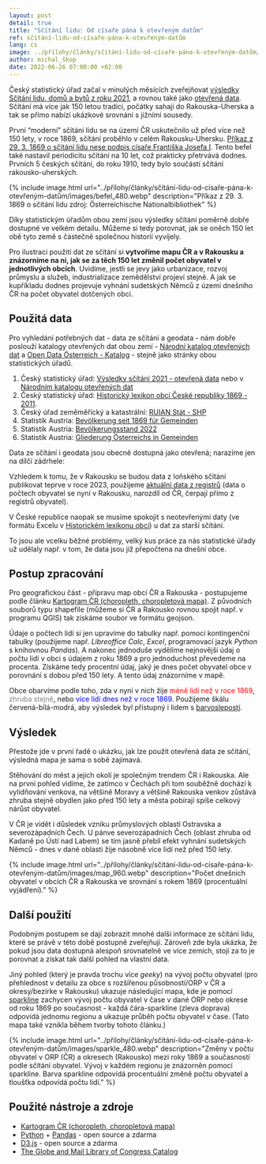 ```yaml
---
layout: post
detail: true
title: "Sčítání lidu: Od císaře pána k otevřeným datům"
ref: sčítání-lidu-od-císaře-pána-k-otevřeným-datům
lang: cs
image: ../přílohy/články/sčítání-lidu-od-císaře-pána-k-otevřeným-datům/images/main.webp
author: michal_škop
date: 2022-06-26 07:00:00 +02:00
---
```

Český statistický úřad začal v minulých měsících zveřejňovat [výsledky Sčítání lidu, domů a bytů z roku 2021][link_csu_scitani], a rovnou také jako [otevřená data][link_nkod_scitani]. Sčítání má více jak 150 letou tradici, počátky sahají do Rakouska-Uherska a tak se přímo nabízí ukázkové srovnání s jižními sousedy.

<!--more-->
První “moderní” sčítání lidu se na území ČR uskutečnilo už před více než 150 lety, v roce 1869, sčítání proběhlo v celém Rakousku-Uhersku. [Příkaz z 29. 3. 1869 o sčítání lidu nese podpis císaře Františka Josefa I][link_befel]. Tento befel také nastavil periodicitu sčítání na 10 let, což prakticky přetrvává dodnes. Prvních 5 českých sčítání, do roku 1910, tedy bylo součástí sčítání rakousko-uherských.

{% include image.html url="../přílohy/články/sčítání-lidu-od-císaře-pána-k-otevřeným-datům/images/befel_480.webp" description="Příkaz z 29. 3. 1869 o sčítání lidu zdroj: Österreichische Nationalbibliothek" %}

Díky statistickým úřadům obou zemí jsou výsledky sčítání poměrně dobře dostupné ve velkém detailu. Můžeme si tedy porovnat, jak se oněch 150 let obě tyto země s částečně společnou historií vyvíjely. 

Pro ilustraci použití dat ze sčítání si **vytvoříme mapu ČR a v Rakousku a znázorníme na ni, jak se za těch 150 let změnil počet obyvatel v jednotlivých obcích**. Uvidíme, jestli se jevy jako urbanizace, rozvoj průmyslu a služeb, industrializace zemědělství projeví stejně. A jak se kupříkladu dodnes projevuje vyhnání sudetských Němců z území dnešního ČR na počet obyvatel dotčených obcí.

## Použitá data
Pro vyhledání potřebných dat - data ze sčítání a geodata - nám dobře poslouží katalogy otevřených dat obou zemí - [Národní katalog otevřených dat][link_nkod] a [Open Data Österreich - Katalog][link_odo] - stejně jako stránky obou statistických úřadů.

1. Český statistický úřad: [Výsledky sčítání 2021 - otevřená data][link_csu_scitani_od] nebo v [Národním katalogu otevřených dat][link_nkod_scitani]
2. Český statistický úřad: [Historický lexikon obcí České republiky 1869 - 2011][link_csu_lexikon].
3. Český úřad zeměměřický a katastrální: [RUIAN Stát - SHP][link_nkod_ruian]
4. Statistik Austria: [Bevölkerung seit 1869 für Gemeinden][link_odo_population]
5. Statistik Austria: [Bevölkerungsstand 2022][link_odo_population_2022] 
6. Statistik Austria: [Gliederung Österreichs in Gemeinden][link_odo_maps]

Data ze sčítání i geodata jsou obecně dostupná jako otevřená; narazíme jen na dílčí zádrhele: 

Vzhledem k tomu, že v Rakousku se budou data z loňského sčítání publikovat teprve v roce 2023, použijeme [aktuální data z registrů][link_odo_population_2022] (data o počtech obyvatel se nyní v Rakousku, narozdíl od ČR, čerpají přímo z registrů obyvatel).

V České republice naopak se musíme spokojit s neotevřenými daty (ve formátu Excelu v [Historickém lexikonu obcí][link_csu_lexikon]) u dat za starší sčítání.

To jsou ale vcelku běžné problémy, velký kus práce za nás statistické úřady už udělaly např. v tom, že data jsou již přepočtena na dnešní obce.

## Postup zpracování
Pro geografickou část - přípravu map obcí ČR a Rakouska - postupujeme podle článku [Kartogram ČR (choropleth, choropletová mapa)][link_kartogram]. Z původních souborů typu shapefile (můžeme si ČR a Rakousko rovnou spojit např. v programu QGIS) tak získáme soubor ve formátu geojson.

Údaje o počtech lidí si jen upravíme do tabulky např. pomocí kontingenční tabulky (použijeme např. _Libreoffice Calc_, _Excel_, programovací jazyk _Python_ s knihovnou _Pandas_). A nakonec jednoduše vydělíme nejnovější údaj o počtu lidí v obci s údajem z roku 1869 a pro jednoduchost převedeme na procenta. Získáme tedy procentní údaj, jaký je dnes počet obyvatel obce v porovnání s dobou před 150 lety. A tento údaj znázorníme v mapě.

Obce obarvíme podle toho, zda v nyní v nich žije <span style="color:red">méně lidí než v roce 1869</span>, <span style="color:gray">zhruba stejně</span>, nebo <span style="color:blue">více lidí dnes než v roce 1869</span>. Použijeme škálu červená-bílá-modrá, aby výsledek byl přístupný i lidem s [barvoslepostí][link_barvoslepost].

## Výsledek
Přestože jde v první řadě o ukázku, jak lze použít otevřená data ze sčítání, výsledná mapa je sama o sobě zajímavá. 

Stěhování do měst a jejich okolí je společným trendem ČR i Rakouska. Ale na první pohled vidíme, že zatímco v Čechách při tom souběžně dochází k vylidňování venkova, na většině Moravy a většině Rakouska venkov zůstává zhruba stejně obydlen jako před 150 lety a města pobírají spíše celkový nárůst obyvatel.

V ČR je vidět i důsledek vzniku průmyslových oblastí Ostravska a severozápadních Čech. U pánve severozápadních Čech (oblast zhruba od Kadaně po Ústí nad Labem) se tím jasně přebil efekt vyhnání sudetských Němců - dnes v dané oblasti žije násobně více lidí než před 150 lety.

{% include image.html url="../přílohy/články/sčítání-lidu-od-císaře-pána-k-otevřeným-datům/images/map_960.webp" description="Počet dnešních obyvatel v obcích ČR a Rakouska ve srovnání s rokem 1869 (procentuální vyjádření)." %}

## Další použití
Podobným postupem se dají zobrazit mnohé další informace ze sčítání lidu, které se právě v této době postupně zveřejňují. Zároveň zde byla ukázka, že pokud jsou data dostupná alespoň srovnatelně ve více zemích, stojí za to je porovnat a získat tak další pohled na vlastní data.

Jiný pohled (který je pravda trochu více _geeky_) na vývoj počtu obyvatel (pro přehlednost v detailu za obce s rozšířenou působností/ORP v ČR a okresy/bezirke v Rakousku) ukazuje následující mapa, kde je pomocí [sparkline][link_sparkline] zachycen vývoj počtu obyvatel v čase v dané ORP nebo okrese od roku 1869 po současnost - každá čára-sparkline (zleva doprava) odpovídá jednomu regionu a ukazuje průběh počtu obyvatel v čase. (Tato mapa také vznikla během tvorby tohoto článku.)

{% include image.html url="../přílohy/články/sčítání-lidu-od-císaře-pána-k-otevřeným-datům/images/sparkle_480.webp" description="Změny v počtu obyvatel v ORP (ČR) a okresech (Rakousko) mezi roky 1869 a současností podle sčítání obyvatel. Vývoj v každém regionu je znázorněn pomocí sparkline. Barva sparkline odpovídá procentuální změně počtu obyvatel a tloušťka odpovídá počtu lidí." %}

## Použité nástroje a zdroje
- [Kartogram ČR (choropleth, choropletová mapa)][link_kartogram]
- [Python][link_python] + [Pandas][link_pandas] - open source a zdarma
- [D3.js][link_d3js] - open source a zdarma
- [The Globe and Mail Library of Congress Catalog][link_congress]



[link_kartogram]: /články/kartogram-choropleth "Kartogram ČR (choropleth, choropletová mapa)"
[link_nkod_scitani]: /datov%C3%A9-sady?dotaz=s%C4%8D%C3%ADt%C3%A1n%C3%AD%202021 "Národní katalog otevřených dat: SLDB 2021"
[link_csu_scitani]: https://www.czso.cz/csu/scitani2021 "Sčítání lidu, domů a bytů 2021"
[link_befel]: https://alex.onb.ac.at/cgi-content/alex?aid=rgb&datum=1869&size=45&page=341 "Příkaz z 29. 3. 1869 o sčítání lidu nese podpis císaře Františka Josefa I."
[link_nkod]: /datov%C3%A9-sady "Národní katalog otevřených dat"
[link_odo]: https://www.data.gv.at/suche/ "Open Data Österreich - Katalog"
[link_csu_scitani_od]: https://www.czso.cz/csu/czso/vysledky-scitani-2021-otevrena-data "Výsledky sčítání 2021 - otevřená data"
[link_csu_lexikon]: https://www.czso.cz/csu/czso/historicky-lexikon-obci-1869-az-2015 "Historický lexikon obcí České republiky 1869 - 2011"
[link_nkod_ruian]: /datov%C3%A1-sada?iri=https%3A%2F%2Fdata.gov.cz%2Fzdroj%2Fdatov%C3%A9-sady%2F00025712%2Fe0fe186c71d535aeb8effc5e212364ae "RUIAN Stát - SHP"
[link_odo_population]: https://www.data.gv.at/katalog/dataset/1dd64998-6836-3871-ac89-443f742bdc68 "Bevölkerung seit 1869 für Gemeinden"
[link_odo_population_2022]: https://data.statistik.gv.at/web/meta.jsp?dataset=OGD_bevstandjbab2002_BevStand_2022 "Bevölkerungsstand 2022"
[link_odo_maps]: https://data.statistik.gv.at/web/meta.jsp?dataset=OGDEXT_GEM_1 "Gliederung Österreichs in Gemeinden"
[link_barvoslepost]: https://cs.wikipedia.org/wiki/Barvoslepost "Barvoslepost"
[link_sparkline]: https://en.wikipedia.org/wiki/Sparkline "Sparkline"
[link_python]: https://www.python.org/ "Programovací jazyk Python"
[link_pandas]: https://pandas.pydata.org/ "Knihovna Pandas"
[link_d3js]: https://d3js.org/ "Knihovna D3.js"
[link_congress]: https://lccn.loc.gov/2014684706 "The Globe and Mail Library of Congress Catalog"
